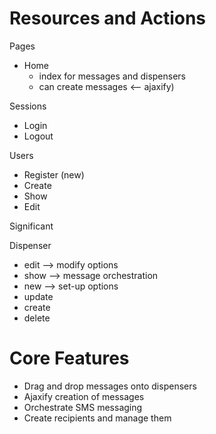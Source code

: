 # Resources and Actions
Pages
- Home 
  + index for messages and dispensers 
  + can create messages <-- ajaxify)

Sessions
- Login
- Logout

Users
- Register (new)
- Create
- Show 
- Edit

Significant

Dispenser
- edit --> modify options
- show --> message orchestration
- new  --> set-up options
- update
- create
- delete

# Core Features
- Drag and drop messages onto dispensers
- Ajaxify creation of messages
- Orchestrate SMS messaging
- Create recipients and manage them
